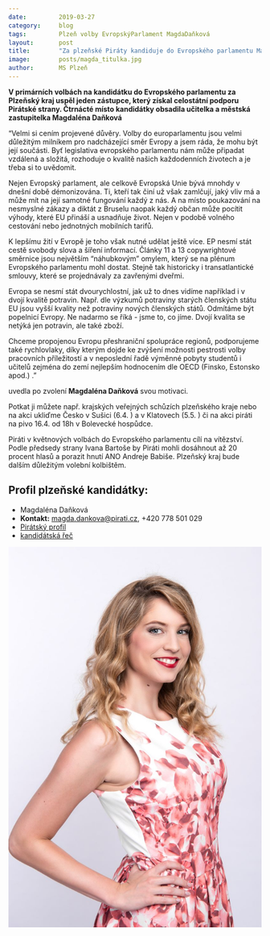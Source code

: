 ```yaml
---
date:         2019-03-27
category:     blog
tags:         Plzeň volby EvropskýParlament MagdaDaňková 
layout:       post
title:        "Za plzeňské Piráty kandiduje do Evropského parlamentu Magdaléna Daňková" 
image:        posts/magda_titulka.jpg
author:       MS Plzeň
---
```

**V primárních volbách na kandidátku do Evropského parlamentu za Plzeňský kraj uspěl jeden zástupce, který získal celostátní podporu Pirátské strany. Čtrnácté místo kandidátky obsadila učitelka a městská zastupitelka Magdaléna Daňková**

  

“Velmi si cením projevené důvěry. Volby do europarlamentu jsou velmi důležitým milníkem pro nadcházející směr Evropy a jsem ráda, že mohu být její součásti. Byť legislativa evropského parlamentu nám může připadat vzdálená a složitá, rozhoduje o kvalitě našich každodenních životech a je třeba si to uvědomit.

Nejen Evropský parlament, ale celkově Evropská Unie bývá mnohdy v dnešní době démonizována. Ti, kteří tak činí už však zamlčují, jaký vliv má a může mít na její samotné fungování každý z nás. A na místo poukazování na nesmyslné zákazy a diktát z Bruselu naopak každý občan může pocítit výhody, které EU přináší a usnadňuje život. Nejen v podobě volného cestování nebo jednotných mobilních tarifů.

K lepšímu žití v Evropě je toho však nutné udělat ještě více.
EP nesmí stát cestě svobody slova a šíření informací. Články 11 a 13 copywrightové směrnice jsou největším “náhubkovým” omylem, který se na plénum Evropského parlamentu mohl dostat. Stejně tak historicky i transatlantické smlouvy, které se projednávaly za zavřenými dveřmi.

Evropa se nesmí stát dvourychlostní, jak už to dnes vidíme například i v dvojí kvalitě potravin. Např. dle výzkumů potraviny starých členských státu EU jsou vyšší kvality než potraviny nových členských států. Odmítáme být popelnicí Evropy. Ne nadarmo se říká - jsme to, co jíme. Dvojí kvalita se netýká jen potravin, ale také zboží.

Chceme propojenou Evropu přeshraniční spolupráce regionů, podporujeme také rychlovlaky, díky kterým dojde ke zvýšení možnosti pestrosti volby pracovních příležitostí a v neposlední řadě výměnné pobyty studentů i učitelů zejména do zemí nejlepším hodnocením dle OECD (Finsko, Estonsko apod.) .”

uvedla po zvolení **Magdaléna Daňková** svou motivaci.

Potkat ji můžete např. krajských veřejných schůzích plzeňského kraje nebo na akci ukliďme Česko v Sušici (6.4. ) a v Klatovech (5.5. ) či na akci piráti na pivo 16.4. od 18h v Bolevecké hospůdce.

Piráti v květnových volbách do Evropského parlamentu cílí na vítězství. Podle předsedy strany Ivana Bartoše by Piráti mohli dosáhnout až 20 procent hlasů a porazit hnutí ANO Andreje Babiše. Plzeňský kraj bude dalším důležitým volební kolbištěm.

## Profil plzeňské kandidátky:

 -   Magdaléna Daňková 
 - **Kontakt:** [magda.dankova@pirati.cz](mailto:magda.dankova@pirati.cz), +420 778 501 029
 - [Pirátský profil](https://wiki.pirati.cz/lide/magda_dankova)
 -  [kandidátská řeč](https://forum.pirati.cz/viewtopic.php?f=350&t=45368#p598074)
 
 ![](/assets/img/posts/magda_EP.jpg)
